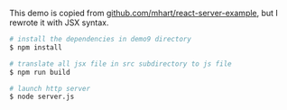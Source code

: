 This demo is copied from [github.com/mhart/react-server-example](https://github.com/mhart/react-server-example), but I rewrote it with JSX syntax.

```bash
# install the dependencies in demo9 directory
$ npm install

# translate all jsx file in src subdirectory to js file
$ npm run build

# launch http server
$ node server.js
```
